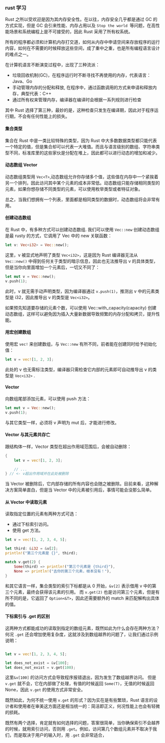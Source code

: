 ### rust 学习

Rust 之所以受欢迎是因为其内存安全性。在以往，内存安全几乎都是通过 GC 的方式实现，但是 GC 会引来性能、内存占用以及 `Stop the world `等问题，在高性能场景和系统编程上是不可接受的，因此 Rust 采用了所有权系统。

所有的程序都必须和计算机内存打交道，如何从内存中申请空间来存放程序的运行内容，如何在不需要的时候释放这些空间，成了重中之重，也是所有编程语言设计的难点之一。

在计算机语言不断演变过程中，出现了三种流派：

* 垃圾回收机制(GC)，在程序运行时不断寻找不再使用的内存，代表语言：Java、Go
* 手动管理内存的分配和释放, 在程序中，通过函数调用的方式来申请和释放内存，典型代表：C++
* 通过所有权来管理内存，编译器在编译时会根据一系列规则进行检查

其中 Rust 选择了第三种，最妙的是，这种检查只发生在编译期，因此对于程序运行期，不会有任何性能上的损失。

####  集合类型

集合在 Rust 中是一类比较特殊的类型，因为 Rust 中大多数数据类型都只能代表一个特定的值，但是集合却可以代表一大堆值。而且与语言级别的数组、字符串类型不同，标准库里的这些家伙是分配在堆上，因此都可以进行动态的增加和减少。


#### 动态数组 Vector

动态数组类型用 `Vec<T>`,动态数组允许你存储多个值，这些值在内存中一个紧挨着另一个排列，因此访问其中某个元素的成本非常低。动态数组只能存储相同类型的元素，如果你想存储不同类型的元素，可以使用枚举类型或者特征对象。

总之，当我们想拥有一个列表，里面都是相同类型的数据时，动态数组将会非常有用。


#### 创建动态数组

在 Rust 中，有多种方式可以创建动态数组. 我们可以使用 `Vec::new` 创建动态数组是最 rusty 的方式，它调用了 Vec 中的 new 关联函数：

```rust
let v: Vec<i32> = Vec::new();
```

这里，v 被显式地声明了类型 `Vec<i32>`，这是因为 Rust 编译器无法从 `Vec::new()` 中得到任何关于类型的暗示信息，因此也无法推导出 v 的具体类型，但是当你向里面增加一个元素后，一切又不同了：
```rust
let mut v = Vec::new();
v.push(1);
```
此时，v 就无需手动声明类型，因为编译器通过 `v.push(1)`，推测出 v 中的元素类型是 i32，因此推导出 v 的类型是 `Vec<i32>`。

如果预先知道要存储的元素个数，可以使用 Vec::with_capacity(capacity) 创建动态数组，这样可以避免因为插入大量新数据导致频繁的内存分配和拷贝，提升性能。

#### 用宏创建数组

使用宏 `vec!` 来创建数组，与 `Vec::new` 有所不同，前者能在创建同时给予初始化值：

```rust
let v = vec![1, 2, 3];
```
此处的 v 也无需标注类型，编译器只需检查它内部的元素即可自动推导出 v 的类型是 `Vec<i32>` .

#### Vector

向数组尾部添加元素，可以使用 push 方法：
```rust
let mut v = Vec::new();
v.push(1);
```
与其它类型一样，必须将 v 声明为 mut 后，才能进行修改。

#### Vector 与其元素共存亡

跟结构体一样，Vector 类型在超出作用域范围后，会被自动删除：
```rust
{
    let v = vec![1, 2, 3];

    // ...
} // <- v超出作用域并在此处被删除
```
当 Vector 被删除后，它内部存储的所有内容也会随之被删除。目前来看，这种解决方案简单直白，但是当 Vector 中的元素被引用后，事情可能会没那么简单。

#### 从 Vector 中读取元素

读取指定位置的元素有两种方式可选：

* 通过下标索引访问。
* 使用 get 方法。

```rust
let v = vec![1, 2, 3, 4, 5];

let third: &i32 = &v[2];
println!("第三个元素是 {}", third);

match v.get(2) {
    Some(third) => println!("第三个元素是 {third}"),
    None => println!("去你的第三个元素，根本没有！"),
}
```
和其它语言一样，集合类型的索引下标都是从 0 开始，`&v[2]` 表示借用 v 中的第三个元素，最终会获得该元素的引用。
而 `v.get(2)` 也是访问第三个元素，但是有所不同的是，它返回了 `Option<&T>`，因此还需要额外的 match 来匹配解构出具体的值。

#### 下标索引与 .get 的区别

这两种方式都能成功的读取到指定的数组元素，既然如此为什么会存在两种方法？何况 `.get` 还会增加使用复杂度，这就涉及到数组越界的问题了，让我们通过示例说明：

```rust

let v = vec![1, 2, 3, 4, 5];

let does_not_exist = &v[100];
let does_not_exist = v.get(100);
```

这里`&v[100]` 的访问方式会导致程序报错退出，因为发生了数组越界访问。 但是 `v.get` 就不会，它在内部做了处理，有值的时候返回 `Some(T)`，无值的时候返回 None，因此 `v.get` 的使用方式非常安全。

既然如此，为何不统一使用 `v.get` 的形式？因为实在是有些繁琐，Rust 语言的设计者和使用者在审美这方面还是相当统一的：简洁即正义，何况性能上也会有轻微的损耗。

既然有两个选择，肯定就有如何选择的问题，答案很简单，当你确保索引不会越界的时候，就用索引访问，否则用 `.get`。例如，访问第几个数组元素并不取决于我们，而是取决于用户的输入时，用 `.get` 会非常适合，


